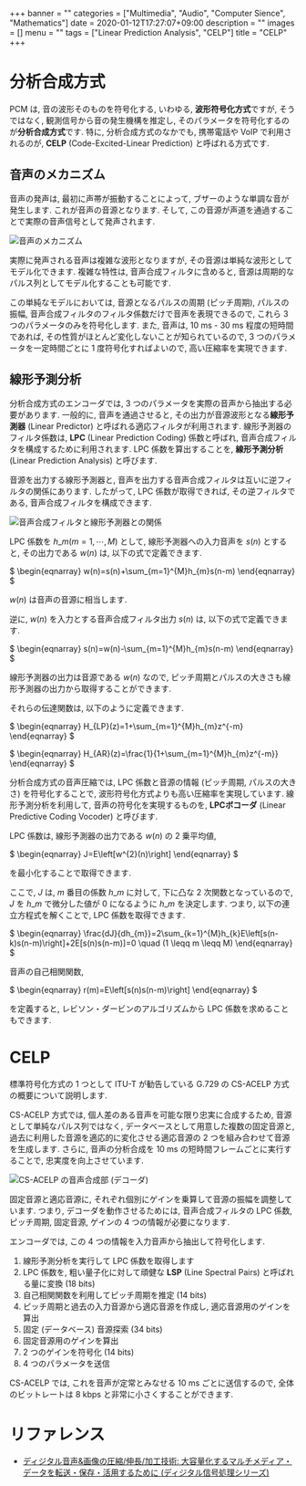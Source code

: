 +++
banner = ""
categories = ["Multimedia", "Audio", "Computer Sience", "Mathematics"]
date = 2020-01-12T17:27:07+09:00
description = ""
images = []
menu = ""
tags = ["Linear Prediction Analysis", "CELP"]
title = "CELP"
+++

# 分析合成方式

PCM は, 音の波形そのものを符号化する, いわゆる, **波形符号化方式**ですが, そうではなく, 観測信号から音の発生機構を推定し, そのパラメータを符号化するのが**分析合成方式**です. 特に, 分析合成方式のなかでも, 携帯電話や VoIP で利用されるのが, **CELP** (Code-Excited-Linear Prediction) と呼ばれる方式です.

## 音声のメカニズム

音声の発声は, 最初に声帯が振動することによって, ブザーのような単調な音が発生します. これが音声の音源となります. そして, この音源が声道を通過することで実際の音声信号として発声されます.

![音声のメカニズム](https://user-images.githubusercontent.com/4006693/72224369-41f6b600-35bd-11ea-875c-08d53ec835c4.png)

実際に発声される音声は複雑な波形となりますが, その音源は単純な波形としてモデル化できます. 複雑な特性は, 音声合成フィルタに含めると, 音源は周期的なパルス列としてモデル化することも可能です.

この単純なモデルにおいては, 音源となるパルスの周期 (ピッチ周期), パルスの振幅, 音声合成フィルタのフィルタ係数だけで音声を表現できるので, これら 3 つのパラメータのみを符号化します. また, 音声は, 10 ms - 30 ms 程度の短時間であれば, その性質がほとんど変化しないことが知られているので, 3 つのパラメータを一定時間ごとに 1 度符号化すればよいので, 高い圧縮率を実現できます.

## 線形予測分析

分析合成方式のエンコーダでは, 3 つのパラメータを実際の音声から抽出する必要があります. 一般的に, 音声を通過させると, その出力が音源波形となる**線形予測器** (Linear Predictor) と呼ばれる適応フィルタが利用されます. 線形予測器のフィルタ係数は, **LPC** (Linear Prediction Coding) 係数と呼ばれ, 音声合成フィルタを構成するために利用されます. LPC 係数を算出することを, **線形予測分析** (Linear Prediction Analysis) と呼びます.

音源を出力する線形予測器と, 音声を出力する音声合成フィルタは互いに逆フィルタの関係にあります. したがって, LPC 係数が取得できれば, その逆フィルタである, 音声合成フィルタを構成できます.

![音声合成フィルタと線形予測器との関係](https://user-images.githubusercontent.com/4006693/72224228-66519300-35bb-11ea-8afe-c551f666f97d.png)

LPC 係数を $h\_{m} (m=1, \cdots, M)$ として, 線形予測器への入力音声を $s(n)$ とすると, その出力である $w(n)$ は, 以下の式で定義できます.

$
\begin{eqnarray}
w(n)=s(n)+\sum\_{m=1}^{M}h\_{m}s(n-m)
\end{eqnarray}
$

$w(n)$ は音声の音源に相当します.

逆に, $w(n)$ を入力とする音声合成フィルタ出力 $s(n)$ は, 以下の式で定義できます.

$
\begin{eqnarray}
s(n)=w(n)-\sum\_{m=1}^{M}h\_{m}s(n-m)
\end{eqnarray}
$

線形予測器の出力は音源である $w(n)$ なので, ピッチ周期とパルスの大きさも線形予測器の出力から取得することができます.

それらの伝達関数は, 以下のように定義できます.

$
\begin{eqnarray}
H\_{LP}(z)=1+\sum\_{m=1}^{M}h\_{m}z^{-m}
\end{eqnarray}
$

$
\begin{eqnarray}
H\_{AR}(z)=\frac{1}{1+\sum\_{m=1}^{M}h\_{m}z^{-m}}
\end{eqnarray}
$

分析合成方式の音声圧縮では, LPC 係数と音源の情報 (ピッチ周期, パルスの大きさ) を符号化することで, 波形符号化方式よりも高い圧縮率を実現しています. 線形予測分析を利用して, 音声の符号化を実現するものを, **LPCボコーダ** (Linear Predictive Coding Vocoder) と呼びます.

LPC 係数は, 線形予測器の出力である $w(n)$ の 2 乗平均値,

$
\begin{eqnarray}
J=E\left[w^{2}(n)\right]
\end{eqnarray}
$

を最小化することで取得できます.

ここで, $J$ は, $m$ 番目の係数 $h\_{m}$ に対して, 下に凸な 2 次関数となっているので, $J$ を $h\_{m}$ で微分した値が $0$ になるように $h\_{m}$ を決定します. つまり, 以下の連立方程式を解くことで, LPC 係数を取得できます.

$
\begin{eqnarray}
\frac{dJ}{dh\_{m}}=2\sum\_{k=1}^{M}h\_{k}E\left[s(n-k)s(n-m)\right]+2E[s(n)s(n-m)]=0 \quad (1 \leqq m \leqq M)
\end{eqnarray}
$

音声の自己相関関数,

$
\begin{eqnarray}
r(m)=E\left[s(n)s(n-m)\right]
\end{eqnarray}
$

を定義すると, レビソン・ダービンのアルゴリズムから LPC 係数を求めることもできます.

# CELP

標準符号化方式の 1 つとして ITU-T が勧告している G.729 の CS-ACELP 方式の概要について説明します.

CS-ACELP 方式では, 個人差のある音声を可能な限り忠実に合成するため, 音源として単純なパルス列ではなく, データベースとして用意した複数の固定音源と, 過去に利用した音源を適応的に変化させる適応音源の 2 つを組み合わせて音源を生成します. さらに, 音声の分析合成を 10 ms の短時間フレームごとに実行することで, 忠実度を向上させています.

![CS-ACELP の音声合成部 (デコーダ)](https://user-images.githubusercontent.com/4006693/72223701-399a7d00-35b5-11ea-94e4-ecf544afce47.png)

固定音源と適応音源に, それぞれ個別にゲインを乗算して音源の振幅を調整しています. つまり, デコーダを動作させるためには, 音声合成フィルタの LPC 係数, ピッチ周期, 固定音源, ゲインの 4 つの情報が必要になります.

エンコーダでは, この 4 つの情報を入力音声から抽出して符号化します.

1. 線形予測分析を実行して LPC 係数を取得します
1. LPC 係数を, 粗い量子化に対して頑健な **LSP** (Line Spectral Pairs) と呼ばれる量に変換 (18 bits)
1. 自己相関関数を利用してピッチ周期を推定 (14 bits)
1. ピッチ周期と過去の入力音源から適応音源を作成し, 適応音源用のゲインを算出
1. 固定 (データベース) 音源探索 (34 bits)
1. 固定音源用のゲインを算出
1. 2 つのゲインを符号化 (14 bits)
1. 4 つのパラメータを送信

CS-ACELP では, これを音声が定常とみなせる 10 ms ごとに送信するので, 全体のビットレートは 8 kbps と非常に小さくすることができます.

# リファレンス

- [ディジタル音声&画像の圧縮/伸長/加工技術: 大容量化するマルチメディア・データを転送・保存・活用するために (ディジタル信号処理シリーズ)](https://www.amazon.co.jp/%E3%83%87%E3%82%A3%E3%82%B8%E3%82%BF%E3%83%AB%E9%9F%B3%E5%A3%B0-%E7%94%BB%E5%83%8F%E3%81%AE%E5%9C%A7%E7%B8%AE-%E5%8A%A0%E5%B7%A5%E6%8A%80%E8%A1%93-%E5%A4%A7%E5%AE%B9%E9%87%8F%E5%8C%96%E3%81%99%E3%82%8B%E3%83%9E%E3%83%AB%E3%83%81%E3%83%A1%E3%83%87%E3%82%A3%E3%82%A2%E3%83%BB%E3%83%87%E3%83%BC%E3%82%BF%E3%82%92%E8%BB%A2%E9%80%81%E3%83%BB%E4%BF%9D%E5%AD%98%E3%83%BB%E6%B4%BB%E7%94%A8%E3%81%99%E3%82%8B%E3%81%9F%E3%82%81%E3%81%AB-%E3%83%87%E3%82%A3%E3%82%B8%E3%82%BF%E3%83%AB%E4%BF%A1%E5%8F%B7%E5%87%A6%E7%90%86%E3%82%B7%E3%83%AA%E3%83%BC%E3%82%BA/dp/4789831450)
